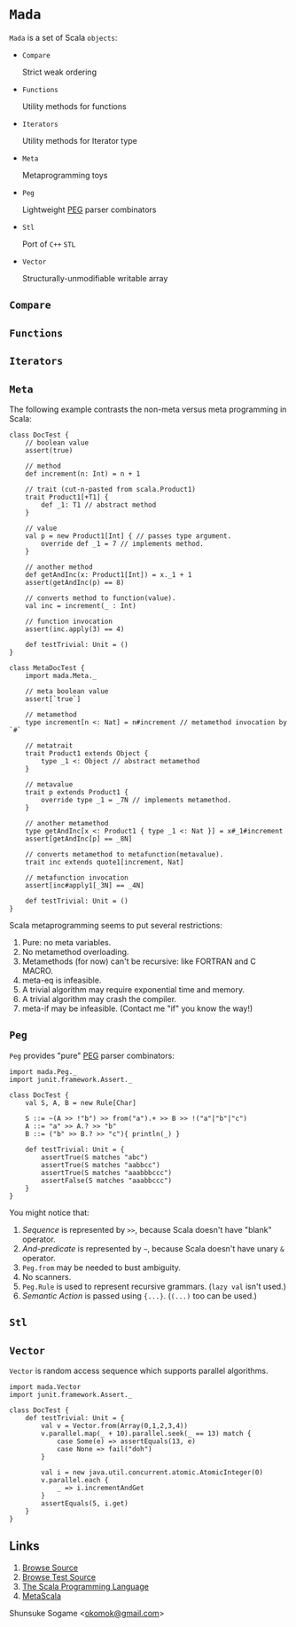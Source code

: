 # `Mada`

`Mada` is a set of Scala `objects`:

- `Compare`

    Strict weak ordering

- `Functions`

    Utility methods for functions

- `Iterators`

    Utility methods for Iterator type

- `Meta`

    Metaprogramming toys

- `Peg`

    Lightweight [PEG] parser combinators

- `Stl`

    Port of `C++` `STL`

- `Vector`

    Structurally-unmodifiable writable array



## `Compare`



## `Functions`



## `Iterators`



## `Meta`

The following example contrasts the non-meta versus meta programming in Scala:

    class DocTest {
        // boolean value
        assert(true)

        // method
        def increment(n: Int) = n + 1

        // trait (cut-n-pasted from scala.Product1)
        trait Product1[+T1] {
            def _1: T1 // abstract method
        }

        // value
        val p = new Product1[Int] { // passes type argument.
            override def _1 = 7 // implements method.
        }

        // another method
        def getAndInc(x: Product1[Int]) = x._1 + 1
        assert(getAndInc(p) == 8)

        // converts method to function(value).
        val inc = increment(_ : Int)

        // function invocation
        assert(inc.apply(3) == 4)

        def testTrivial: Unit = ()
    }

    class MetaDocTest {
        import mada.Meta._

        // meta boolean value
        assert[`true`]

        // metamethod
        type increment[n <: Nat] = n#increment // metamethod invocation by `#`

        // metatrait
        trait Product1 extends Object {
            type _1 <: Object // abstract metamethod
        }

        // metavalue
        trait p extends Product1 {
            override type _1 = _7N // implements metamethod.
        }

        // another metamethod
        type getAndInc[x <: Product1 { type _1 <: Nat }] = x#_1#increment
        assert[getAndInc[p] == _8N]

        // converts metamethod to metafunction(metavalue).
        trait inc extends quote1[increment, Nat]

        // metafunction invocation
        assert[inc#apply1[_3N] == _4N]

        def testTrivial: Unit = ()
    }

Scala metaprogramming seems to put several restrictions:

1. Pure: no meta variables.
1. No metamethod overloading.
1. Metamethods (for now) can't be recursive: like FORTRAN and C MACRO.
1. meta-eq is infeasible.
1. A trivial algorithm may require exponential time and memory.
1. A trivial algorithm may crash the compiler.
1. meta-if may be infeasible. (Contact me "if" you know the way!)



## `Peg`

`Peg` provides "pure" [PEG] parser combinators:

    import mada.Peg._
    import junit.framework.Assert._

    class DocTest {
        val S, A, B = new Rule[Char]

        S ::= ~(A >> !"b") >> from("a").+ >> B >> !("a"|"b"|"c")
        A ::= "a" >> A.? >> "b"
        B ::= ("b" >> B.? >> "c"){ println(_) }

        def testTrivial: Unit = {
            assertTrue(S matches "abc")
            assertTrue(S matches "aabbcc")
            assertTrue(S matches "aaabbbccc")
            assertFalse(S matches "aaabbccc")
        }
    }

You might notice that:

1. *Sequence* is represented by `>>`, because Scala doesn't have "blank" operator.
1. *And-predicate* is represented by `~`, because Scala doesn't have unary `&` operator.
1. `Peg.from` may be needed to bust ambiguity.
1. No scanners.
1. `Peg.Rule` is used to represent recursive grammars. (`lazy val` isn't used.)
1. *Semantic Action* is passed using `{...}`. (`(...)` too can be used.)



## `Stl`



## `Vector`

`Vector` is random access sequence which supports parallel algorithms.

    import mada.Vector
    import junit.framework.Assert._

    class DocTest {
        def testTrivial: Unit = {
            val v = Vector.from(Array(0,1,2,3,4))
            v.parallel.map(_ + 10).parallel.seek(_ == 13) match {
                case Some(e) => assertEquals(13, e)
                case None => fail("doh")
            }

            val i = new java.util.concurrent.atomic.AtomicInteger(0)
            v.parallel.each {
                _ => i.incrementAndGet
            }
            assertEquals(5, i.get)
        }
    }



## Links

1. [Browse Source]
1. [Browse Test Source]
1. [The Scala Programming Language]
1. [MetaScala]



Shunsuke Sogame <<okomok@gmail.com>>



[MIT License]: http://www.opensource.org/licenses/mit-license.php "MIT License"
[Browse Source]: http://github.com/okomok/mada/tree/master/src/main/scala/mada "Browse Source"
[Browse Test Source]: http://github.com/okomok/mada/tree/master/src/test/scala/madatest "Browse Test Source"
[The Scala Programming Language]: http://www.scala-lang.org/ "The Scala Programming Language"
[PEG]: http://en.wikipedia.org/wiki/Parsing_expression_grammar "PEG"
[MetaScala]: http://www.assembla.com/wiki/show/metascala

